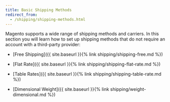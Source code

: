 ```yaml
---
title: Basic Shipping Methods
redirect_from: 
  - /shipping/shipping-methods.html
---
```


Magento supports a wide range of shipping methods and carriers. In this section you will learn how to set up shipping methods that do not require an account with a third-party provider:

* [Free Shipping]({{ site.baseurl }}{% link shipping/shipping-free.md %})

* [Flat Rate]({{ site.baseurl }}{% link shipping/shipping-flat-rate.md %})

* [Table Rates]({{ site.baseurl }}{% link shipping/shipping-table-rate.md %})

* [Dimensional Weight]({{ site.baseurl }}{% link shipping/weight-dimensional.md %})